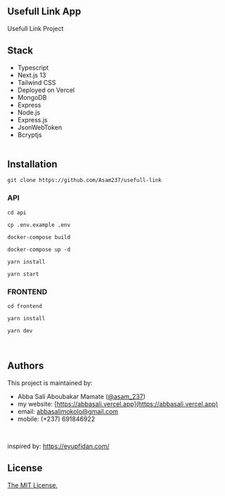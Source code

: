 ## Usefull Link App

Usefull Link Project
<br/>

## Stack

- Typescript
- Next.js 13
- Tailwind CSS
- Deployed on Vercel
- MongoDB
- Express
- Node.js
- Express.js
- JsonWebToken
- Bcryptjs
  <br/>
  <br/>

## Installation

```
git clone https://github.com/Asam237/usefull-link
```

### API

```
cd api

cp .env.example .env

docker-compose build

docker-compose up -d

yarn install

yarn start
```

### FRONTEND

```
cd frontend

yarn install

yarn dev

```

<br />

## Authors

This project is maintained by:

- Abba Sali Aboubakar Mamate ([@asam_237](https://twitter.com/asam_237))
- my website: [https://abbasali.vercel.app](https://abbasali.vercel.app)
- email: abbasalimokolo@gmail.com
- mobile: (+237) 691846922

<br/>

inspired by: https://eyupfidan.com/
<br />

## License

[The MIT License.](https://opensource.org/licenses/MIT)
